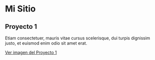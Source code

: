 <!DOCTYPE html> 

<head>
<title>Mi sitio</title>
</head>

<body>

<h1> Mi Sitio </h1>
<h2>Proyecto 1</h2>
<p>Etiam consectetuer, mauris vitae cursus scelerisque, dui turpis dignissim justo, et euismod enim odio sit amet erat.</p>
<p><a href="../Imagenes/roma1.png" title="Roma 1">Ver imagen del Proyecto 1</a></p>

</body>

</html>
